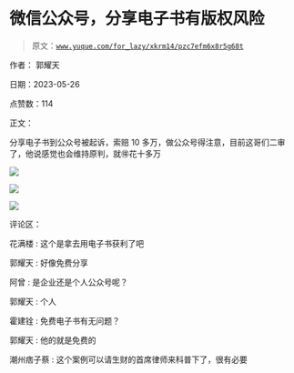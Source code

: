 # 微信公众号，分享电子书有版权风险

> 原文：[`www.yuque.com/for_lazy/xkrm14/pzc7efm6x8r5g68t`](https://www.yuque.com/for_lazy/xkrm14/pzc7efm6x8r5g68t)

作者： 郭耀天

日期：2023-05-26

点赞数：114

正文：

分享电子书到公众号被起诉，索赔 10 多万，做公众号得注意，目前这哥们二审了，他说感觉也会维持原判，就🉐花十多万

![](img/ef9f9db9b1bb7d6d4e0eec45592d0aa7.png)  

![](img/3094b7a40809287fbae84d80a7d52113.png)  

![](img/fb530f7d90e5ec316bdf1629206662ea.png)

评论区：

花满楼 : 这个是拿去用电子书获利了吧

郭耀天 : 好像免费分享

阿曾 : 是企业还是个人公众号呢？

郭耀天 : 个人

霍建铨 : 免费电子书有无问题？

郭耀天 : 他的就是免费的

潮州痞子蔡 : 这个案例可以请生财的首席律师来科普下了，很有必要


